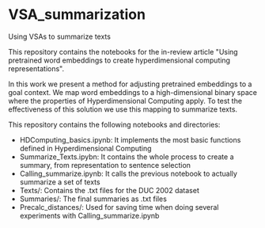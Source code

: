 # VSA_summarization
Using VSAs to summarize texts

This repository contains the notebooks for the in-review article "Using pretrained word embeddings to create hyperdimensional computing representations".

In this work we present a method for adjusting pretrained embeddings to a goal context. We map word embeddings to a high-dimensional binary space where the properties of Hyperdimensional Computing apply. 
To test the effectiveness of this solution we use this mapping to summarize texts. 

This repository contains the following notebooks and directories:

- HDComputing_basics.ipynb: It implements the most basic functions defined in Hyperdimensional Computing
- Summarize_Texts.ipybn: It contains the whole process to create a summary, from representation to sentence selection
- Calling_summarize.ipynb: It calls the previous notebook to actually summarize a set of texts
- Texts/:  Contains the .txt files for the DUC 2002 dataset
- Summaries/: The final summaries as .txt files
- Precalc_distances/: Used for saving time when doing several experiments with Calling_summarize.ipynb


